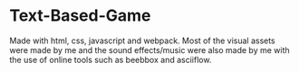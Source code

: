 # Text-Based-Game
Made with html, css, javascript and webpack.
Most of the visual assets were made by me and the sound effects/music were also made by me with the use of online tools such as beebbox and asciiflow.
